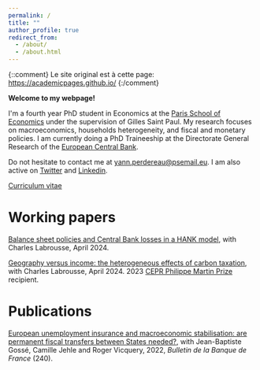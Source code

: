 ```yaml
---
permalink: /
title: ""
author_profile: true
redirect_from: 
  - /about/
  - /about.html
---
```


{::comment}
Le site original est à cette page: https://academicpages.github.io/ 
{:/comment}

**Welcome to my webpage!**

I'm a fourth year PhD student in Economics at the [Paris School of Economics](https://www.parisschoolofeconomics.eu/en/) under the supervision of Gilles Saint Paul. My research focuses on macroeconomics, households heterogeneity, and fiscal and monetary policies. I am currently doing a PhD Traineeship at the Directorate General Research of the [European Central Bank](https://www.ecb.europa.eu/home/html/index.en.html).

Do not hesitate to contact me at [yann.perdereau@psemail.eu](yann.perdereau@psemail.eu). I am also active on [Twitter](https://twitter.com/YPerdereau) and [Linkedin](https://www.linkedin.com/in/yann-perdereau-5a74b3152/).

[Curriculum vitae](https://drive.google.com/file/d/1IXxCb5BZIH9UDopfTCMDcM6Jr7KlX91E/view?usp=sharing)

Working papers
======
[Balance sheet policies and Central Bank losses in a HANK model](https://drive.google.com/file/d/1va-ZWX7qunRiGKNPOVLAoo6DpKGdomnj/view?usp=sharing), with Charles Labrousse, April 2024.

[Geography versus income: the heterogeneous effects of carbon taxation](https://drive.google.com/file/d/1HElXUjDULGCTqGsgoUt0RVcrEaJtKOmE/view?usp=drive_link), with Charles Labrousse, April 2024. 2023 [CEPR Philippe Martin Prize](https://cepr.org/about/news/inaugural-philippe-martin-prize-awarded-cepr-paris-symposium) recipient.



Publications
======
[European unemployment insurance and macroeconomic stabilisation: are permanent fiscal transfers between States needed?](https://publications.banque-france.fr/sites/default/files/medias/documents/822145_bdf240-3_en_assurance_chomage_vfinale.pdf), with Jean-Baptiste Gossé, Camille Jehle and Roger Vicquery, 2022, <i>Bulletin de la Banque de France</i> (240).




